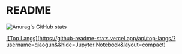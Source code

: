 # README
![Anurag's GitHub stats](https://github-readme-stats.vercel.app/api?username=qiaogun&theme=blueberry&show_icons=true)

[![Top Langs](https://github-readme-stats.vercel.app/api/top-langs/?username=qiaogun&&hide=Jupyter Notebook&layout=compact)](https://github.com/anuraghazra/github-readme-stats)

